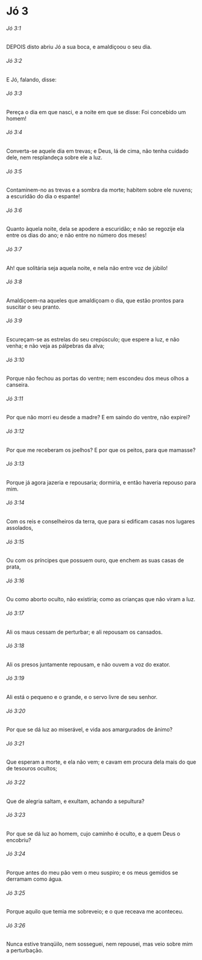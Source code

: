 # Jó 3

###### Jó 3:1

DEPOIS disto abriu Jó a sua boca, e amaldiçoou o seu dia.

###### Jó 3:2

E Jó, falando, disse:

###### Jó 3:3

Pereça o dia em que nasci, e a noite em que se disse: Foi concebido um homem!

###### Jó 3:4

Converta-se aquele dia em trevas; e Deus, lá de cima, não tenha cuidado dele, nem resplandeça sobre ele a luz.

###### Jó 3:5

Contaminem-no as trevas e a sombra da morte; habitem sobre ele nuvens; a escuridão do dia o espante!

###### Jó 3:6

Quanto àquela noite, dela se apodere a escuridão; e não se regozije ela entre os dias do ano; e não entre no número dos meses!

###### Jó 3:7

Ah! que solitária seja aquela noite, e nela não entre voz de júbilo!

###### Jó 3:8

Amaldiçoem-na aqueles que amaldiçoam o dia, que estão prontos para suscitar o seu pranto.

###### Jó 3:9

Escureçam-se as estrelas do seu crepúsculo; que espere a luz, e não venha; e não veja as pálpebras da alva;

###### Jó 3:10

Porque não fechou as portas do ventre; nem escondeu dos meus olhos a canseira.

###### Jó 3:11

Por que não morri eu desde a madre? E em saindo do ventre, não expirei?

###### Jó 3:12

Por que me receberam os joelhos? E por que os peitos, para que mamasse?

###### Jó 3:13

Porque já agora jazeria e repousaria; dormiria, e então haveria repouso para mim.

###### Jó 3:14

Com os reis e conselheiros da terra, que para si edificam casas nos lugares assolados,

###### Jó 3:15

Ou com os príncipes que possuem ouro, que enchem as suas casas de prata,

###### Jó 3:16

Ou como aborto oculto, não existiria; como as crianças que não viram a luz.

###### Jó 3:17

Ali os maus cessam de perturbar; e ali repousam os cansados.

###### Jó 3:18

Ali os presos juntamente repousam, e não ouvem a voz do exator.

###### Jó 3:19

Ali está o pequeno e o grande, e o servo livre de seu senhor.

###### Jó 3:20

Por que se dá luz ao miserável, e vida aos amargurados de ânimo?

###### Jó 3:21

Que esperam a morte, e ela não vem; e cavam em procura dela mais do que de tesouros ocultos;

###### Jó 3:22

Que de alegria saltam, e exultam, achando a sepultura?

###### Jó 3:23

Por que se dá luz ao homem, cujo caminho é oculto, e a quem Deus o encobriu?

###### Jó 3:24

Porque antes do meu pão vem o meu suspiro; e os meus gemidos se derramam como água.

###### Jó 3:25

Porque aquilo que temia me sobreveio; e o que receava me aconteceu.

###### Jó 3:26

Nunca estive tranqüilo, nem sosseguei, nem repousei, mas veio sobre mim a perturbação.

